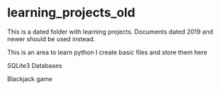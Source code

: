 # learning_projects_old
This is a dated folder with learning projects. Documents dated 2019 and newer should be used instead.

This is an area to learn python
I create basic files and store them here

SQLite3
Databases

Blackjack game
